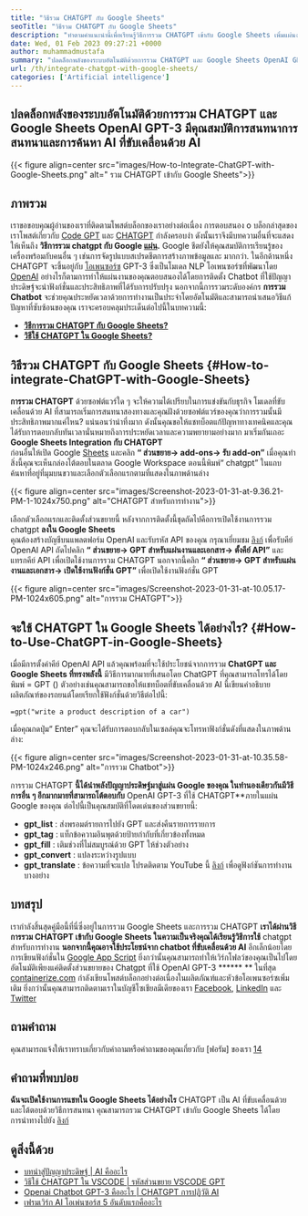 ```yaml
---
title: "วิธีรวม CHATGPT กับ Google Sheets" 
seoTitle: "วิธีรวม CHATGPT กับ Google Sheets" 
description: "ทำตามคำแนะนำนี้เพื่อเรียนรู้วิธีการรวม CHATGPT เข้ากับ Google Sheets เพิ่มแผ่นงานของคุณด้วยแชทบ็อตที่ใช้ปัญญาประดิษฐ์ที่เรียกว่า CHATGPT" 
date: Wed, 01 Feb 2023 09:27:21 +0000
author: muhammadmustafa
summary: "ปลดล็อกพลังของระบบอัตโนมัติด้วยการรวม CHATGPT และ Google Sheets OpenAI GPT-3 เสนอการสนทนาที่ใช้ข้อความ AI ข้อความให้เสร็จสมบูรณ์ & amp; คุณสมบัติการค้นหา" 
url: /th/integrate-chatgpt-with-google-sheets/
categories: ['Artificial intelligence']
---
```


## ปลดล็อกพลังของระบบอัตโนมัติด้วยการรวม CHATGPT และ Google Sheets OpenAI GPT-3 มีคุณสมบัติการสนทนาการสนทนาและการค้นหา AI ที่ขับเคลื่อนด้วย AI

{{< figure align=center src="images/How-to-Integrate-ChatGPT-with-Google-Sheets.png" alt=" รวม CHATGPT เข้ากับ Google Sheets">}}


## ภาพรวม
เราขอขอบคุณผู้อ่านของเราที่ติดตามโพสต์บล็อกของเราอย่างต่อเนื่อง การตอบสนอง o บล็อกล่าสุดของเราโพสต์เกี่ยวกับ [Code GPT][1] และ [CHATGPT][2] กำลังครอบงำ ดังนั้นเราจึงมีบทความอื่นที่จะแสดงให้เห็นถึง  **วิธีการรวม chatgpt กับ Google [แผ่น][3].**  Google ชีตยังให้คุณสมบัติการเรียนรู้ของเครื่องพร้อมกับคนอื่น ๆ เช่นการจัดรูปแบบสเปรดชีตการสร้างภาพข้อมูลและ มากกว่า. ในอีกด้านหนึ่ง CHATGPT จะขึ้นอยู่กับ [โอเพนซอร์ซ][4] GPT-3 ซึ่งเป็นโมเดล NLP โอเพนซอร์ซที่พัฒนาโดย [OpenAI][5]
อย่างไรก็ตามการทำให้แผ่นงานของคุณตอบสนองได้โดยการติดตั้ง Chatbot ที่ใช้ปัญญาประดิษฐ์จะนำฟังก์ชั่นและประสิทธิภาพที่ได้รับการปรับปรุง นอกจากนี้การรวมระดับองค์กร  **การรวม Chatbot**  จะช่วยคุณประหยัดเวลาด้วยการทำงานเป็นประจำโดยอัตโนมัติและสามารถนำเสนอวิธีแก้ปัญหาที่ซับซ้อนของคุณ
เราจะครอบคลุมประเด็นต่อไปนี้ในบทความนี้:
* [  **วิธีการรวม CHATGPT กับ Google Sheets?**  ][6]
* [  **วิธีใช้ CHATGPT ใน Google Sheets?**  ][7]

## วิธีรวม CHATGPT กับ Google Sheets {#How-to-integrate-ChatGPT-with-Google-Sheets}

 **การรวม CHATGPT** ด้วยซอฟต์แวร์ใด ๆ จะให้ความได้เปรียบในการแข่งขันกับธุรกิจ โมเดลที่ขับเคลื่อนด้วย AI ที่สามารถเริ่มการสนทนาสองทางและคุณฝังด้วยซอฟต์แวร์ของคุณว่าการรวมนั้นมีประสิทธิภาพมากแค่ไหน? แน่นอนว่าน่าทึ่งมาก ดังนั้นคุณขอให้แชทบ็อตแก้ปัญหาทางเทคนิคและคุณได้รับการตอบกลับทันเวลานั่นหมายถึงการประหยัดเวลาและความพยายามอย่างมาก
มาเริ่มกันเถอะ  **Google Sheets Integration กับ CHATGPT**  
ก่อนอื่นให้เปิด Google [Sheets][3] และคลิก  **“ ส่วนขยาย-> add-ons-> รับ add-on”**  เมื่อคุณทำสิ่งนี้คุณจะเห็นกล่องโต้ตอบในตลาด Google Workspace ตอนนี้พิมพ์“ chatgpt” ในแถบค้นหาที่อยู่ที่มุมบนขวาและเลือกตัวเลือกแรกตามที่แสดงในภาพด้านล่าง

{{< figure align=center src="images/Screenshot-2023-01-31-at-9.36.21-PM-1-1024x750.png" alt="CHATGPT สำหรับการทำงาน">}}

เลือกตัวเลือกแรกและติดตั้งส่วนขยายนี้ หลังจากการติดตั้งนี้ชุดถัดไปคือการเปิดใช้งานการรวม chatgpt  **ลงใน Google Sheets**  
คุณต้องสร้างบัญชีบนแพลตฟอร์ม OpenAI และรับรหัส API ของคุณ กรุณาเยี่ยมชม [ลิงก์][1] เพื่อรับคีย์ OpenAI API
ถัดไปคลิก  **“ ส่วนขยาย-> GPT สำหรับแผ่นงานและเอกสาร-> ตั้งคีย์ API”** และแทรกคีย์ API เพื่อเปิดใช้งานการรวม CHATGPT นอกจากนี้คลิก **“ ส่วนขยาย-> GPT สำหรับแผ่นงานและเอกสาร-> เปิดใช้งานฟังก์ชั่น GPT”**  เพื่อเปิดใช้งานฟังก์ชั่น GPT

{{< figure align=center src="images/Screenshot-2023-01-31-at-10.05.17-PM-1024x605.png" alt="การรวม CHATGPT">}}


## จะใช้ CHATGPT ใน Google Sheets ได้อย่างไร? {#How-to-Use-ChatGPT-in-Google-Sheets}

เมื่อมีการตั้งค่าคีย์ OpenAI API แล้วคุณพร้อมที่จะใช้ประโยชน์จากการรวม  **ChatGPT และ Google Sheets ที่ทรงพลังนี้**  มีวิธีการมากมายที่เสนอโดย ChatGPT ที่คุณสามารถโทรได้โดยพิมพ์ = GPT ()
ตัวอย่างเช่นคุณสามารถขอให้แชทบ็อตที่ขับเคลื่อนด้วย AI นี้เขียนคำอธิบายผลิตภัณฑ์ของรถยนต์โดยเรียกใช้ฟังก์ชั่นด้วยวิธีต่อไปนี้:
```
=gpt("write a product description of a car")
```
เมื่อคุณกดปุ่ม“ Enter” คุณจะได้รับการตอบกลับในเซลล์คุณจะโทรหาฟังก์ชั่นดังที่แสดงในภาพด้านล่าง:

{{< figure align=center src="images/Screenshot-2023-01-31-at-10.35.58-PM-1024x246.png" alt="การรวม Chatbot">}}

การรวม CHATGPT  **นี้ได้นำพลังปัญญาประดิษฐ์มาสู่แผ่น Google ของคุณ ในทำนองเดียวกันมีวิธีการอื่น ๆ อีกมากมายที่สามารถโต้ตอบกับ**  OpenAI GPT-3 ที่ใช้ CHATGPT**ภายในแผ่น Google ของคุณ
ต่อไปนี้เป็นคุณสมบัติที่โดดเด่นของส่วนขยายนี้:
*  **gpt_list**  : ส่งพรอมต์รายการไปยัง GPT และส่งคืนรายการรายการ
*  **gpt_tag**  : แท็กข้อความอินพุตด้วยป้ายกำกับที่เกี่ยวข้องทั้งหมด
*  **gpt_fill**  : เติมช่วงที่ไม่สมบูรณ์ด้วย GPT ให้ช่วงตัวอย่าง
*  **gpt_convert**  : แปลงระหว่างรูปแบบ
*  **gpt_translate**  : ข้อความที่จะแปล
โปรดติดตาม YouTube นี้ [ลิงก์][8] เพื่อดูฟังก์ชันการทำงานบางอย่าง

## บทสรุป
เรากำลังสิ้นสุดคู่มือนี้ที่นี่ซึ่งอยู่ในการรวม Google Sheets และการรวม CHATGPT  **เราได้ผ่านวิธีการรวม CHATGPT เข้ากับ Google Sheets ในความเป็นจริงคุณได้เรียนรู้วิธีการใช้** chatgpt สำหรับการทำงาน  **นอกจากนี้คุณอาจใช้ประโยชน์จาก chatbot ที่ขับเคลื่อนด้วย AI**  อีกเล็กน้อยโดยการเขียนฟังก์ชั่นใน [Google App Script][9] ยิ่งกว่านั้นคุณสามารถทำให้เวิร์กโฟลว์ของคุณเป็นไปโดยอัตโนมัติเพียงแค่ติดตั้งส่วนขยายของ Chatgpt ที่ใช้ OpenAI GPT-3 ****** **
ในที่สุด [containerize.com][10] กำลังเขียนโพสต์บล็อกอย่างต่อเนื่องในผลิตภัณฑ์และหัวข้อโอเพนซอร์ซเพิ่มเติม ยิ่งกว่านั้นคุณสามารถติดตามเราในบัญชีโซเชียลมีเดียของเรา [Facebook][11], [LinkedIn][12] และ [Twitter][13]

## ถามคำถาม
คุณสามารถแจ้งให้เราทราบเกี่ยวกับคำถามหรือคำถามของคุณเกี่ยวกับ [ฟอรัม] ของเรา [14]

## คำถามที่พบบ่อย
 **ฉันจะเปิดใช้งานการแชทใน Google Sheets ได้อย่างไร** 
CHATGPT เป็น AI ที่ขับเคลื่อนด้วยและโต้ตอบด้วยวิธีการสนทนา คุณสามารถรวม CHATGPT เข้ากับ Google Sheets ได้โดยการนำทางไปยัง [ลิงก์][6]

## ดูสิ่งนี้ด้วย
  * [บทนำสู่ปัญญาประดิษฐ์ | AI คืออะไร][15]
  * [วิธีใช้ CHATGPT ใน VSCODE | รหัสส่วนขยาย VSCODE GPT][1]
  * [Openai Chatbot GPT-3 คืออะไร | CHATGPT การปฏิวัติ AI][2]
  * [เฟรมเวิร์ก AI โอเพ่นซอร์ส 5 อันดับแรกคืออะไร][16]



 [1]: https://blog.containerize.com/artificial-intelligence/how-to-use-chatgpt-in-vscode-the-vscode-extension-codegpt/
 [2]: https://blog.containerize.com/artificial-intelligence/what-is-openai-chatbot-gpt-3-chatgpt-an-ai-revolution/
 [3]: https://www.google.com/sheets/about/
 [4]: https://products.containerize.com/
 [5]: https://openai.com/
 [6]: #How-to-integrate-ChatGPT-with-Google-Sheets
 [7]: #How-to-Use-ChatGPT-in-Google-Sheets
 [8]: https://www.youtube.com/watch?v=lnQPAWWmaKk&t=106s
 [9]: https://www.google.com/script/start/
 [10]: https://www.containerize.com/
 [11]: https://web.facebook.com/containerize
 [12]: https://www.linkedin.com/company/containerize/
 [13]: https://twitter.com/containerize_co
 [14]: https://forum.containerize.com/
 [15]: https://blog.containerize.com/artificial-intelligence/an-introduction-to-artificial-intelligence-what-is-ai/
 [16]: https://blog.containerize.com/artificial-intelligence/top-5-open-source-ai-frameworks/
